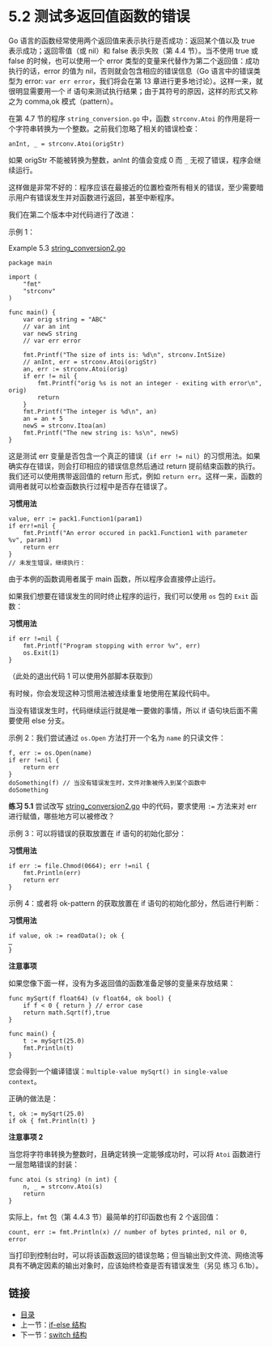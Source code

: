 # 5.2 测试多返回值函数的错误

Go 语言的函数经常使用两个返回值来表示执行是否成功：返回某个值以及 true 表示成功；返回零值（或 nil）和 false 表示失败（第 4.4 节）。当不使用 true 或 false 的时候，也可以使用一个 error 类型的变量来代替作为第二个返回值：成功执行的话，error 的值为 nil，否则就会包含相应的错误信息（Go 语言中的错误类型为 error: `var err error`，我们将会在第 13 章进行更多地讨论）。这样一来，就很明显需要用一个 if 语句来测试执行结果；由于其符号的原因，这样的形式又称之为 comma,ok 模式（pattern）。

在第 4.7 节的程序 `string_conversion.go` 中，函数 `strconv.Atoi` 的作用是将一个字符串转换为一个整数。之前我们忽略了相关的错误检查：

	anInt, _ = strconv.Atoi(origStr)

如果 origStr 不能被转换为整数，anInt 的值会变成 0 而 `_` 无视了错误，程序会继续运行。

这样做是非常不好的：程序应该在最接近的位置检查所有相关的错误，至少需要暗示用户有错误发生并对函数进行返回，甚至中断程序。

我们在第二个版本中对代码进行了改进：

示例 1：

Example 5.3 [string_conversion2.go](examples/chapter_5/string_conversion2.go)

	package main
	
	import (
		"fmt"
		"strconv"
	)
	
	func main() {
		var orig string = "ABC"
		// var an int
		var newS string
		// var err error
	
		fmt.Printf("The size of ints is: %d\n", strconv.IntSize)	  
		// anInt, err = strconv.Atoi(origStr)
		an, err := strconv.Atoi(orig)
		if err != nil {
			fmt.Printf("orig %s is not an integer - exiting with error\n", orig)
			return
		} 
		fmt.Printf("The integer is %d\n", an)
		an = an + 5
		newS = strconv.Itoa(an)
		fmt.Printf("The new string is: %s\n", newS)
	}

这是测试 err 变量是否包含一个真正的错误（`if err != nil`）的习惯用法。如果确实存在错误，则会打印相应的错误信息然后通过 return 提前结束函数的执行。我们还可以使用携带返回值的 return 形式，例如 `return err`。这样一来，函数的调用者就可以检查函数执行过程中是否存在错误了。

**习惯用法**

	value, err := pack1.Function1(param1)
	if err!=nil {
		fmt.Printf("An error occured in pack1.Function1 with parameter %v", param1)
		return err
	}
	// 未发生错误，继续执行：

由于本例的函数调用者属于 main 函数，所以程序会直接停止运行。

如果我们想要在错误发生的同时终止程序的运行，我们可以使用 `os` 包的 `Exit` 函数：

**习惯用法**

	if err !=nil {
		fmt.Printf("Program stopping with error %v", err)
		os.Exit(1)
	}

（此处的退出代码 1 可以使用外部脚本获取到）

有时候，你会发现这种习惯用法被连续重复地使用在某段代码中。

当没有错误发生时，代码继续运行就是唯一要做的事情，所以 if 语句块后面不需要使用 else 分支。

示例 2：我们尝试通过 `os.Open` 方法打开一个名为 `name` 的只读文件：

	f, err := os.Open(name)
	if err !=nil {
		return err
	}
	doSomething(f) // 当没有错误发生时，文件对象被传入到某个函数中
	doSomething

**练习 5.1** 尝试改写 [string_conversion2.go](examples/chapter_5/string_conversion2.go) 中的代码，要求使用 `:=` 方法来对 err 进行赋值，哪些地方可以被修改？

示例 3：可以将错误的获取放置在 if 语句的初始化部分：

**习惯用法**

	if err := file.Chmod(0664); err !=nil {
		fmt.Println(err)
		return err
	}

示例 4：或者将 ok-pattern 的获取放置在 if 语句的初始化部分，然后进行判断：

**习惯用法**

	if value, ok := readData(); ok {
	…
	}

**注意事项**

如果您像下面一样，没有为多返回值的函数准备足够的变量来存放结果：
	
	func mySqrt(f float64) (v float64, ok bool) {
		if f < 0 { return } // error case
		return math.Sqrt(f),true
	}

	func main() {
		t := mySqrt(25.0)
		fmt.Println(t)
	}

您会得到一个编译错误：`multiple-value mySqrt() in single-value context`。

正确的做法是：

	t, ok := mySqrt(25.0)
	if ok { fmt.Println(t) }

**注意事项 2**

当您将字符串转换为整数时，且确定转换一定能够成功时，可以将 `Atoi` 函数进行一层忽略错误的封装：

	func atoi (s string) (n int) {
		n, _ = strconv.Atoi(s)
		return
	}

实际上，`fmt` 包（第 4.4.3 节）最简单的打印函数也有 2 个返回值：

	count, err := fmt.Println(x) // number of bytes printed, nil or 0, error

当打印到控制台时，可以将该函数返回的错误忽略；但当输出到文件流、网络流等具有不确定因素的输出对象时，应该始终检查是否有错误发生（另见 练习 6.1b）。

## 链接

- [目录](directory.md)
- 上一节：[if-else 结构](05.1.md)
- 下一节：[switch 结构](05.3.md)
